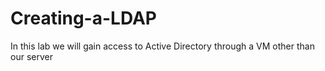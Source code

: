 # Creating-a-LDAP
In this lab we will gain access to Active Directory through a VM other than our server 

